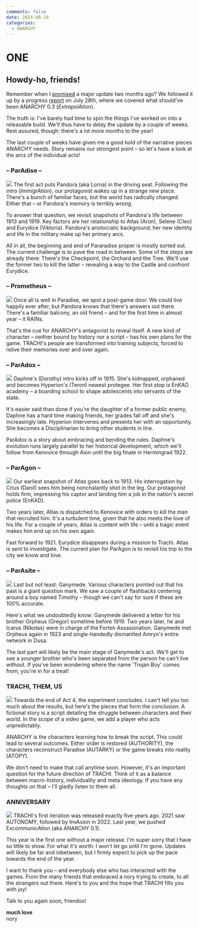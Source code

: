 ```yaml
---
comments: false
date: 2024-08-28
categories:
  - ANARCHY
---
```


# ONE

## **Howdy-ho, friends!**

Remember when I [promised](https://store.steampowered.com/news/app/2169000/view/4185613970221498189) a major update two months ago? We followed it up by a progress [report](https://store.steampowered.com/news/app/2169000/view/4372516525995618833) on July 28th, where we covered what should've been ANARCHY 0.3 (*ExtrapolAtion*). 

The truth is: I've barely had time to spin the things I've worked on into a releasable build. We'll thus have to delay the update by a couple of weeks. Rest assured, though: there's a lot more months to the year!

The last couple of weeks have given me a good hold of the narrative pieces ANARCHY needs. Story remains our strongest point – so let's have a look at the arcs of the individual acts!

### – ParAdise –
![](/assets/blog/images/steam/2024/e5ea6377de2e9a50f069baf8e801706390a984ca.png)
The first act puts Pandora (aka Lorna) in the driving seat. Following the intro (*ImmigrAtion*), our protagonist wakes up in a strange new place. There's a bunch of familiar faces, but the world has radically changed. Either that – or Pandora's memory is terribly wrong. 

To answer that question, we revisit snapshots of Pandora's life between 1913 and 1919. Key factors are her relationship to Atlas (Aron), Selene (Cleo) and Eurydice (Viktoria). Pandora's aristocratic background, her new identity and life in the military make up her primary arcs.

All in all, the beginning and end of Pararadise proper is mostly sorted out. The current challenge is to pave the road in between. Some of the steps are already there: There's the Checkpoint, the Orchard and the Tree. We'll use the former two to kill the latter – revealing a way to the Castle and confront Eurydice.

### – Prometheus –
![](/assets/blog/images/steam/2024/0d341f68e057ec9ab300b7005271ca5c413ef5cd.png)
Once all is well in Paradise, we spot a post-game door. We could live happily ever after, but Pandora knows that there's answers out there. There's a familiar balcony, an old friend – and for the first time in almost year – it RAINs. 

That's the cue for ANARCHY's antagonist to reveal itself. A new kind of character – neither bound by history nor a script – has his own plans for the game. TRACHI's people are transformed into training subjects, forced to relive their memories over and over again.

### – ParAdox –
![](/assets/blog/images/steam/2024/5ded610f406a7420a88557c2f236333dd3230a48.png)
Daphne's (Dorothy) intro kicks off in 1915. She's kidnapped, orphaned and becomes Hyperion's (Teron) newest protegee. Her first stop is EnKAD academy – a boarding school to shape adolescents into servants of the state.

It's easier said than done if you're the daughter of a former public enemy, Daphne has a hard time making friends, her grades fall off and she's increasingly late. Hyperion intervenes and presents her with an opportunity. She becomes a Disciplinarian to bring other students in line.

ParAdox is a story about embracing and bending the rules. Daphne's evolution runs largely parallel to her historical development, which we'll follow from Kenovice through Aion until the big finale in Hermingrad 1922. 

### – ParAgon –
![](/assets/blog/images/steam/2024/76198f93b9c5dc4dde10888b8b086c51f7faf307.png)
Our earliest snapshot of Atlas goes back to 1913. His interrogation by Crius (Danil) sees him being nonchalantly shot in the leg. Our protagonist holds firm, impressing his captor and landing him a job in the nation's secret police (EnKAD).

Two years later, Atlas is dispatched to Kenovice with orders to kill the man that recruited him. It's a turbulent time, given that he also meets the love of his life. For a couple of years, Atlas is content with life – until a tragic event makes him end up on his own again.

Fast forward to 1921. Eurydice disappears during a mission to Trachi. Atlas is sent to investigate. The current plan for ParAgon is to revisit his trip to the city we know and love. 

### – ParAsite –
![](/assets/blog/images/steam/2024/2a83fd731faffc5a254a2a10e53eabd6061d6178.png)
Last but not least: Ganymede. Various characters pointed out that his past is a giant question mark. We saw a couple of flashbacks centering around a boy named Timothy – though we can't say for sure if these are 100% accurate.

Here's what we undoubtedly know: Ganymede delivered a letter for his brother Orpheus (Gregor) sometime before 1919. Two years later, he and Icarus (Nikolas) were in charge of the Forten Assassination. Ganymede met Orpheus again in 1923 and single-handedly dismantled Amryn's entire network in Dusa.

The last part will likely be the main stage of Ganymede's act. We'll get to see a younger brother who's been separated from the person he can't live without. If you've been wondering where the name 'Trojan Boy' comes from, you're in for a treat!

### TRACHI, THEM, US
![](/assets/blog/images/steam/2024/fd7c6804d96d1f6f3929c42e4b83d97a2ce2b969.png)
Towards the end of Act 4, the experiment concludes. I can't tell you too much about the results, but here's the pieces that form the conclusion: A fictional story is a script detailing the struggle between characters and their world. In the scope of a video game, we add a player who acts unpredictably.

ANARCHY is the characters learning how to break the script. This could lead to several outcomes. Either order is restored (AUTHORITY), the characters reconstruct Paradise (AUTARKY) or the game breaks into reality (ATOPY). 

We don't need to make that call anytime soon. However, it's an important question for the future direction of TRACHI. Think of it as a balance between macro-history, individuality and meta ideology. If you have any thoughts on that – I'll gladly listen to them all.

### ANNIVERSARY
![](/assets/blog/images/steam/2024/45313f4cb2ccd4626b9efb4190e073ad01d40774.png)
TRACHI's first iteration was released exactly five years ago. 2021 saw AUTONOMY, followed by InvAsion in 2022. Last year, we pushed ExcommunicAtion (aka ANARCHY 0.1).

This year is the first one without a major release. I'm super sorry that I have so little to show. For what it's worth: I won't let go until I'm gone. Updates will likely be far and inbetween, but I firmly expect to pick up the pace towards the end of the year.

I want to thank you – and everybody else who has interacted with the games. From the many friends that embraced a nory trying to create, to all the strangers out there. Here's to you and the hope that TRACHI fills you with joy!

Talk to you again soon, friendos!

**much love**  
nory
